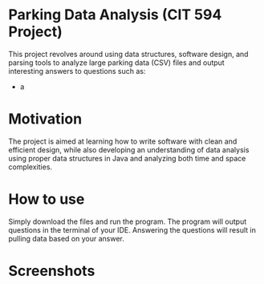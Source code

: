 # Parking Data Analysis (CIT 594 Project)

This project revolves around using data structures, software design, and parsing tools to analyze large parking data (CSV) files
and output interesting answers to questions such as:
- a


# Motivation

The project is aimed at learning how to write software with clean and efficient design, while also developing an understanding of data analysis using proper data structures in Java and analyzing both time and space complexities.

# How to use

Simply download the files and run the program. The program will output questions in the terminal of your IDE. Answering the questions will result in pulling data based on your answer.

# Screenshots

